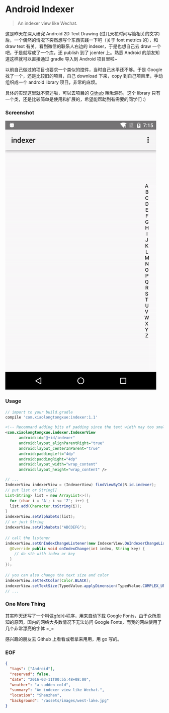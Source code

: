 Android Indexer
===

> An indexer view like Wechat.

这是昨天在深入研究 Android 2D Text Drawing (过几天花时间写篇相关的文字) 后，一个偶然的情况下突然想写个东西实践一下吧（关于 font metrics 的），和 draw text 有关，看到微信的联系人右边的 indexer，于是也想自己去 draw 一个吧，于是就写成了一个库，还 publish 到了 jcenter 上。熟悉 Android 的朋友知道这样就可以直接通过 gradle 导入到 Android 项目里啦~

以前自己做过的项目也要求一个类似的控件，当时自己水平还不够。于是 Google 找了一个，还是比较旧的项目，自己 download 下来，copy 到自己项目里，手动组织成一个 android library 项目，非常的麻烦。

具体的实现这里就不赘述啦，可以去项目的 [Github][1] 瞅瞅源码，这个 library 只有一个类，还是比较简单是使用和扩展的，希望能帮助到有需要的同学们 :)

### Screenshot
![Screenshot](screenshot.gif)

### Usage
```groovy
// import to your build.gradle
compile 'com.xiaolongtongxue:indexer:1.1'
```

```xml
<!-- Recommand adding bits of padding since the text width may too small making touch hard -->
<com.xiaolongtongxue.indexer.IndexerView
      android:id="@+id/indexer"
      android:layout_alignParentRight="true"
      android:layout_centerInParent="true"
      android:paddingLeft="4dp"
      android:paddingRight="4dp"
      android:layout_width="wrap_content"
      android:layout_height="wrap_content" />
```

```java
// ...
IndexerView indexerView = (IndexerView) findViewById(R.id.indexer);
// put list or String[]
List<String> list = new ArrayList<>();
  for (char i = 'A'; i <= 'Z'; i++) {
  list.add(Character.toString(i));
}
indexerView.setAlphabets(list);
// or just String
indexerView.setAlphabets("ABCDEFG");

// call the listener
indexerView.setOnIndexChangeListener(new IndexerView.OnIndexerChangeListener() {
  @Override public void onIndexChange(int index, String key) {
    // do sth with index or key
  }
});

// you can also change the text size and color
indexerView.setTextColor(Color.BLACK);
indexerView.setTextSize(TypedValue.applyDimension(TypedValue.COMPLEX_UNIT_SP, 14, getResources().getDisplayMetrics()));
// ...
```

### One More Thing
其实昨天还写了一个叫做[gfdl][2]小程序，用来自动下载 Google Fonts，由于众所周知的原因，国内的网络大多数情况下无法访问 Google Fonts，而我的网站使用了几个非常漂亮的字体 =_=

感兴趣的朋友去 Github 上看看或者拿来用用，用 go 写的。

### EOF
```json
{
  "tags": ["Android"],
  "reserved": false,
  "date": "2016-03-11T00:55:48+08:00",
  "weather": "a sudden cold",
  "summary": "An indexer view like Wechat.",
  "location": "Shenzhen",
  "background": "/assets/images/west-lake.jpg"
}
```

[1]: https://github.com/longkai/indexer
[2]: https://github.com/longkai/gfdl


